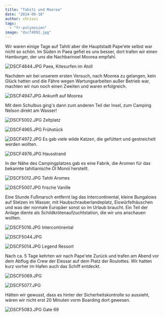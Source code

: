 ```yaml
---
title: "Tahiti und Moorea"
date: "2014-09-18"
author: chrissi
tags: 
  - "fr-polynesien"
image: "dscf4992.jpg"
---
```


Wir waren einige Tage auf Tahiti aber die Hauptstadt Pape'ete selbst war nicht so schön. Im Süden in Paea gefiel es uns besser, dort trafen wir einen Hamburger, der uns die Nachbarinsel Moorea empfahl.

![DSCF4844.JPG](/images/2014/dscf4844.jpg) Paea, Kitesurfen im Atoll

Nachdem wir bei unserem ersten Versuch, nach Moorea zu gelangen, kein Glück hatten und die Fähre wegen Wartungsarbeiten außer Betrieb war, machten wir nun noch einen Zweiten und waren erfolgreich.

![DSCF4947.JPG](/images/2014/dscf4947.jpg) Ankunft auf Moorea

Mit dem Schulbus ging's dann zum anderen Teil der Insel, zum Camping Nelson direkt am Wasser!

![DSCF5002.JPG](/images/2014/dscf5002.jpg) Zeltplatz

![DSCF4965.JPG](/images/2014/dscf4965.jpg) Frühstück

![DSCF4972.JPG](/images/2014/dscf4972.jpg) Es gab viele wilde Katzen, die gefüttert und gestreichelt werden wollten.

![DSCF4976.JPG](/images/2014/dscf4976.jpg) Hausstrand

In der Nähe des Campingplatzes gab es eine Fabrik, die Aromen für das bekannte tahitianische Öl Monoï herstellt.

![DSCF5012.JPG](/images/2014/dscf5012.jpg) Tahiti Aromes

![DSCF5007.JPG](/images/2014/dscf5007.jpg) frische Vanille

Eine Stunde Fußmarsch entfernt lag das Intercontinental, kleine Bungalows auf Stelzen im Wasser, mit Haubschrauberlandeplatz, Eiswürfelhäuschen und was der normale Europäer sonst so im Urlaub braucht. Ein Teil der Anlage diente als Schildkrötenaufzuchtstation, die wir uns anschauen wollten.

![DSCF5016.JPG](/images/2014/dscf5016.jpg) Intercontinental

![DSCF5044.JPG](/images/2014/dscf5044.jpg)

![DSCF5014.JPG](/images/2014/dscf5014.jpg) Legend Ressort

Nach ca. 5 Tage kehrten wir nach Pape'ete Zurück und trafen am Abend vor dem Abflug die Crew der Elessar auf dem Platz der Roulottes. Wir hatten kurz vorher im Hafen auch das Schiff entdeckt.

![DSCF5069.JPG](/images/2014/dscf5069.jpg)

![DSCF5077.JPG](/images/2014/dscf5077.jpg)

Hätten wir gewusst, dass es hinter der Sicherheitskontrolle so aussieht, wären wir nicht erst 20 Minuten vorm Boarding dort gewesen.

![DSCF5083.JPG](/images/2014/dscf5083.jpg) Gate 69

